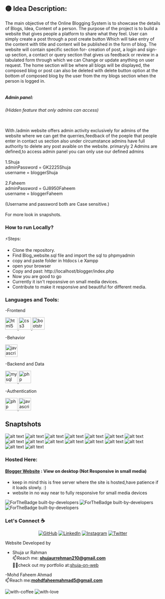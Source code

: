 
## 🟡 Idea Description:
The main objective of the Online Blogging System is to showcase the details of Blogs, Idea, Content of a person. The purpose of the project is to build a website that gives people a platform to share what they feel. User can simply create a post through a post create button Which will take entry of the content with title and content will be published in the form of blog. The website will contain specific section for- creation of post, a login and sign-up section, a contact or query section that gives us feedback or review in a tabulated form through which we can Change or update anything on user request.
The home section will be where all blogs will be displayed, the composed blog or post can also be deleted with delete button option at the bottom of composed blog by the user 
from the my blogs section when the person is logged in.
<br /><br />

##### Admin panel:
###### (Hidden feature that only admins can access)<br /><br />
With /admin website offers admin activity exclusively for admins of the website 
where we can get the querries,feedback of the poeple that people enter in contact us section
also under circumstance admins have full authority to delete any post avaible on the website.
primaryly 2 Admins are defined,to access admin panel you can only use our defined admins<br /><br />
1.Shuja<br/>
adminPassword = GK2225Shuja<br />
username = bloggerShuja<br /><br />
2.Faheem<br />
adminPassword = GJ8950Faheem<br />
username = bloggerFaheem<br /><br />
(Username and password both are Case sensitive.)<br /><br />
For more look in snapshots.<br />


### How to run Locally?
⚡Steps:
- Clone the repository.
- Find Blog_website.sql file and import the sql to phpmyadmin
- copy and paste folder in htdocs i.e Xampp 
- open your browser
- Copy and past: http://localhost/blogger/index.php
- Now you are good to go 
- Currently it isn't reposnsive on small media devices.
- Contribute to make it responsive and beautiful for different media.

### Languages and Tools:
<p align="left"> 
-Frontend

<a href="https://www.w3.org/html/" target="_blank" rel="noreferrer"> <img src="https://raw.githubusercontent.com/devicons/devicon/master/icons/html5/html5-original-wordmark.svg" alt="html5" width="40" height="40"/> </a> <a href="https://www.w3schools.com/css/" target="_blank" rel="noreferrer"> <img src="https://raw.githubusercontent.com/devicons/devicon/master/icons/css3/css3-original-wordmark.svg" alt="css3" width="40" height="40"/> </a> <a href="https://getbootstrap.com" target="_blank" rel="noreferrer"> <img src="https://raw.githubusercontent.com/devicons/devicon/master/icons/bootstrap/bootstrap-plain-wordmark.svg" alt="bootstrap" width="40" height="40"/> </a> 


-Behavior
  
<a href="https://developer.mozilla.org/en-US/docs/Web/JavaScript" target="_blank" rel="noreferrer"> <img src="https://raw.githubusercontent.com/devicons/devicon/master/icons/javascript/javascript-original.svg" alt="javascript" width="40" height="40"/> </a>


-Backend and Data 
  
 <a href="https://www.mysql.com/" target="_blank" rel="noreferrer"> <img src="https://raw.githubusercontent.com/devicons/devicon/master/icons/mysql/mysql-original-wordmark.svg" alt="mysql" width="40" height="40"/> </a> <a href="https://www.php.net" target="_blank" rel="noreferrer"> <img src="https://raw.githubusercontent.com/devicons/devicon/master/icons/php/php-original.svg" alt="php" width="40" height="40"/> </a> </p>

-Authentication

 <a href="https://www.php.net" target="_blank" rel="noreferrer"> <img src="https://raw.githubusercontent.com/devicons/devicon/master/icons/php/php-original.svg" alt="php" width="40" height="40"/> </a> <a href="https://developer.mozilla.org/en-US/docs/Web/JavaScript" target="_blank" rel="noreferrer"> <img src="https://raw.githubusercontent.com/devicons/devicon/master/icons/javascript/javascript-original.svg" alt="javascript" width="40" height="40"/> </a> 


## Snaptshots
![alt text](./images/1.png)
![alt text](./images/2.png)
![alt text](./images/3.png)
![alt text](./images/4.png)
![alt text](./images/5.png)
![alt text](./images/6.png)
![alt text](./images/7.png)
![alt text](./images/8.png)
![alt text](./images/9.png)
![alt text](./images/10.png)
![alt text](./images/11.png)
![alt text](./images/12.png)
![alt text](./images/13.png)
![alt text](./images/14.png)
![alt text](./images/15.png)
![alt text](./images/16.png)


### Hosted Here:
#### [Blogger Website](http://blogamu.epizy.com/?i=1) : View on desktop (Not Responsive in small media)
- keep in mind this is free server where the site is hosted,have patience if it loads slowly. :)
- website in no way near to fully responsive for small media devices

![ForTheBadge built-by-developers](https://forthebadge.com/images/badges/built-by-developers.svg)
![ForTheBadge built-by-developers](https://forthebadge.com/images/badges/for-you.svg)
![ForTheBadge built-by-developers](https://forthebadge.com/images/badges/powered-by-responsibility.svg)

### Let's Connect :coffee:
<p align="center">
	<a href="https://github.com/shujaurrahman"><img src="https://img.icons8.com/bubbles/50/000000/github.png" alt="GitHub"/></a>
	<a href="https://www.linkedin.com/in/shuja-u-934230110/"><img src="https://img.icons8.com/bubbles/50/000000/linkedin.png" alt="LinkedIn"/></a>
	<a href="https://www.instagram.com/shujaurrahman_/"><img src="https://img.icons8.com/bubbles/50/000000/instagram.png" alt="Instagram"/></a>
	<a href="https://twitter.com/s_rhmaan"><img src="https://img.icons8.com/bubbles/50/000000/twitter.png" alt="Twitter"/></a>
  </p>

Website Developed by<br />
- Shuja ur Rahman <br />
 📫Reach me: **shujaurrehman210@gmail.com**<br />
 👨‍💻check out my portfolio at:[shuja-on-web](https://shujaurrahman.github.io/shuja-on-web/)<br />
 
 -Mohd Faheem Ahmad<br />
  📫Reach me:**mohdfaheemahmad5@gmail.com**<br />


![with-coffee](https://img.shields.io/badge/made%20with-%E2%98%95%EF%B8%8F%20coffee-yellow.svg)
![with-love](https://img.shields.io/badge/made%20with-%F0%9F%92%8C-red.svg)


